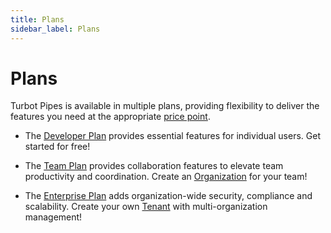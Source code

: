 ```yaml
---
title: Plans
sidebar_label: Plans
---
```


# Plans

Turbot Pipes is available in multiple plans, providing flexibility to deliver the features you need at the appropriate [price point](/pipes/pricing). 

- The [Developer Plan](/pipes/docs/plans/developer) provides essential features for individual users.  Get started for free!

- The [Team Plan](/pipes/docs/plans/team) provides collaboration features to elevate team productivity and coordination. Create an [Organization](/pipes/docs/organizations) for your team!

- The [Enterprise Plan](/pipes/docs/plans/enterprise) adds organization-wide security, compliance and scalability. Create your own [Tenant](/pipes/docs/tenants) with multi-organization management!